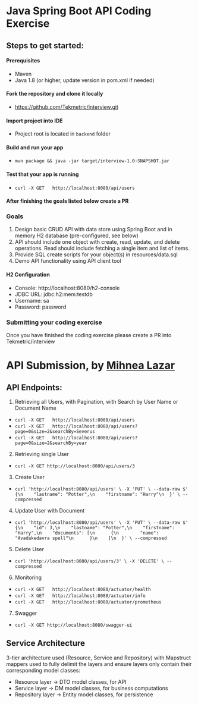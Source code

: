 # Java Spring Boot API Coding Exercise

## Steps to get started:

#### Prerequisites
- Maven
- Java 1.8 (or higher, update version in pom.xml if needed)

#### Fork the repository and clone it locally
- https://github.com/Tekmetric/interview.git

#### Import project into IDE
- Project root is located in `backend` folder

#### Build and run your app
- `mvn package && java -jar target/interview-1.0-SNAPSHOT.jar`

#### Test that your app is running
- `curl -X GET   http://localhost:8080/api/users`

#### After finishing the goals listed below create a PR

### Goals
1. Design basic CRUD API with data store using Spring Boot and in memory H2 database (pre-configured, see below)
2. API should include one object with create, read, update, and delete operations. Read should include fetching a single item and list of items.
3. Provide SQL create scripts for your object(s) in resources/data.sql
4. Demo API functionality using API client tool

#### H2 Configuration
- Console: http://localhost:8080/h2-console 
- JDBC URL: jdbc:h2:mem:testdb
- Username: sa
- Password: password

### Submitting your coding exercise
Once you have finished the coding exercise please create a PR into Tekmetric/interview


# API Submission, by [Mihnea Lazar](https://github.com/lzrmihnea/) 

## API Endpoints: 
1. Retrieving all Users, with Pagination, with Search by User Name or Document Name
- `curl -X GET   http://localhost:8080/api/users`
- `curl -X GET   http://localhost:8080/api/users?page=0&size=2&searchBy=Severus`
- `curl -X GET   http://localhost:8080/api/users?page=0&size=2&searchBy=year`

2. Retrieving single User
- `curl -X GET http://localhost:8080/api/users/3`

3. Create User
- `curl 'http://localhost:8080/api/users' \
-X 'PUT' \
--data-raw $' {\n    "lastname": "Potter",\n    "firstname": "Harry"\n  }' \
--compressed`

4. Update User with Document
- `curl 'http://localhost:8080/api/users' \
-X 'PUT' \
--data-raw $' {\n    "id": 3,\n    "lastname": "Potter",\n    "firstname": "Harry",\n    "documents": [\n      {\n        "name": "Avadakedavra spell"\n      }\n    ]\n  }' \
--compressed`

5. Delete User 
- `curl 'http://localhost:8080/api/users/3' \
-X 'DELETE' \
--compressed`

6. Monitoring 
- `curl -X GET   http://localhost:8080/actuator/health`
- `curl -X GET   http://localhost:8080/actuator/info`
- `curl -X GET   http://localhost:8080/actuator/prometheus`

7. Swagger
- `curl -X GET http://localhost:8080/swagger-ui`

## Service Architecture
3-tier architecture used (Resource, Service and Repository) with Mapstruct mappers used to fully delimit the layers and ensure layers only contain their corresponding model classes:
- Resource layer -> DTO model classes, for API
- Service layer -> DM model classes, for business computations
- Repository layer -> Entity model classes, for persistence